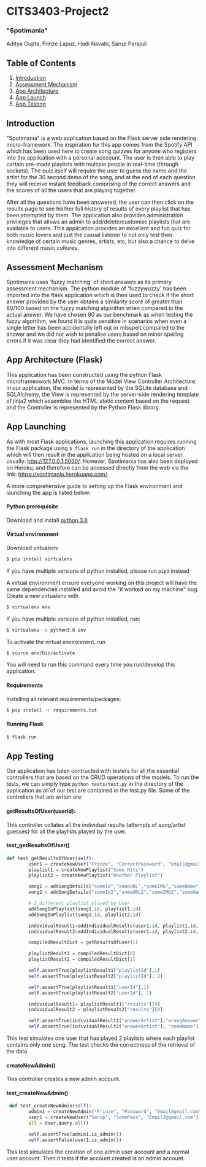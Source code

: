 # CITS3403-Project2
### "Spotimania"
Aditya Gupta, Frinze Lapuz, Hadi Navabi, Sarup Parajuli

## Table of Contents
1. [Introduction](#intro)
2. [Assessment Mechanism](#assMech)
3. [App Architecture](#appArch)
4. [App Launch](#appLaunch)
5. [App Testing](#appTest)

<a name="intro"></a>
## Introduction 
"Spotimania" is a web application based on the Flask server side rendering micro-framework.
The inspiration for this app comes from the Spotify API which has been used here to create song quizzes for anyone who registers into the application with a personal acccount. The user is then able to play certain pre-made playlists with multiple people in real-time (through sockets). The quiz itself will require the user to guess the name and the artist for the 30 second demo of the song, and at the end of each question they will receive instant feedback comprising of the correct answers and the scores of all the users that are playing together.

After all the questions have been answered, the user can then click on the results page to see his/her full history of results of every playlist that has been attempted by them. The application also provides administration privileges that allows an admin to add/delete/customise playlists that are available to users. This application provides an excellent and fun quiz for both music lovers and just the casual listener to not only test their knowledge of certain music genres, artists, etc, but also a chance to delve into different music cultures.

<a name="assMech"></a>
## Assessment Mechanism
Spotimania uses 'fuzzy matching' of short answers as its primary assessment mechanism. The python module of 'fuzzywuzzy' has been imported into the flask application which is then used to check if the short answer provided by the user obtains a similarity score of greater than 80/100 based on the fuzzy matching algorithm when compared to the actual answer. We have chosen 80 as our benchmark as when testing the fuzzy algortihm, we found it is quite sensitive in scenarios when even a single letter has been accidentally left out or misspelt compared to the answer and we did not wish to penalise users based on minor spelling errors if it was clear they had identified the correct answer.

 <a name="appArch"></a>
## App Architecture (Flask)
This application has been constructed using the python Flask microframeowork MVC. In terms of the Model View Controller Architecture, in our application, the model is represented by the SQLite database and SQLAlchemy, the View is represented by the server-side rendering template of jinja2 which assembles the HTML static content based on the request and the Controller is represented by the Python Flask library.

<a name="appLaunch"></a>
## App Launching
As with most Flask applications, launching this application requires running the Flask package using `$ flask run` in the directory of the application which will then result in the application being hosted on a local server, usually: http://127.0.0.1:5000/. However, Spotimania has also been deployed on Heroku, and therefore can be accessed directly from the web via the link: https://spotimania.herokuapp.com/.

A more comprehensive guide to setting up the Flask environment and launching the app is listed below:

#### Python prerequisite

Download and install [python 3.8](https://www.python.org/downloads/)

#### Virtual environment

Download virtualenv
```bash
$ pip install virtualenv
```
If you have multiple versions of python installed, please run `pip3` instead

A virtual environment ensure everyone working on this project will have the same dependencies
installed and avoid the "it worked on my machine" bug. Create a new virtualenv with
```bash
$ virtualenv env
```
If you have multiple versions of python installed, run:
```bash
$ virtualenv -p python3.8 env
```
To activate the virtual environment, run
```bash
$ source env/bin/activate
```
You will need to run this command every time you run/develop this application.

#### Requirements
Installing all relevant requirements/packages:
```bash
$ pip install -r requirements.txt
```

#### Running Flask
```bash
$ flask run
```
 <a name="appTest"></a>
## App Testing
Our application has been contructed with testers for all the essential controllers that are based on the CRUD operations of the models. To run the tests, we can simply type `python tests/test.py` in the directory of the application as all of our test are contained in the test.py file. Some of the controllers that are writen are:
#### getResultsOfUser(userId):
This controller collates all the individual results (attempts of song/artist guesses) for all the playlists played by the user.
#### test_getResultsOfUser()

``` python
def test_getResultsOfUser(self):
        user1 = createNewUser("Frinze", "CorrectPassword", "Email@gmail.com")
        playlist1 = createNewPlaylist("Some Hits")
        playlist2 = createNewPlaylist("Another Playlist")

        song1 = addSongDetails("someId","someURL","someIMG","someName","someArtist","someAlbum")
        song2 = addSongDetails("someId2","someURL2","someIMG2","someName2","someArtist2","someAlbum2")

        # 2 different playlist played by User
        addSongInPlaylist(song1.id, playlist1.id)
        addSongInPlaylist(song2.id, playlist2.id)

        individualResult1=addIndividualResults(user1.id, playlist1.id, song1.id, "wrongAnswer", "wrongAnswer", False, False)
        individualResult2=addIndividualResults(user1.id, playlist2.id, song2.id, "someName", "someArtist", True, True)

        compiledResultDict = getResultsOfUser(1)

        playlistResult1 = compiledResultDict[0]
        playlistResult2 = compiledResultDict[1]

        self.assertTrue(playlistResult1["playlistId"],1)
        self.assertTrue(playlistResult2["playlistId"], 2)

        self.assertTrue(playlistResult1["userId"],1)
        self.assertTrue(playlistResult2["userId"], 1)

        individualResult1= playlistResult1["results"][0]
        individualResult2 = playlistResult2["results"][0]

        self.assertTrue(individualResult1["answerArtist"],"wrongAnswer")
        self.assertTrue(individualResult2["answerArtist"], "someName") 
```
This test simulates one user that has played 2 playlists where each playlist contains only one song. The test checks the correctness of the retrieval of the data.
#### createNewAdmin()
This controller creates a new admin account.
#### test_createNewAdmin()

```python
 def test_createNewAdmin(self):
        admin1 = createNewAdmin("Frinze", "Password", "Email@gmail.com")
        user1 = createNewUser("Sarup", "SomePass", "Email2@gmail.com")
        all = User.query.all()

        self.assertTrue(admin1.is_admin())
        self.assertFalse(user1.is_admin())
```
This test simulates the creation of one admin user account and a normal user account. Then it tests if the account created is an admin account.


